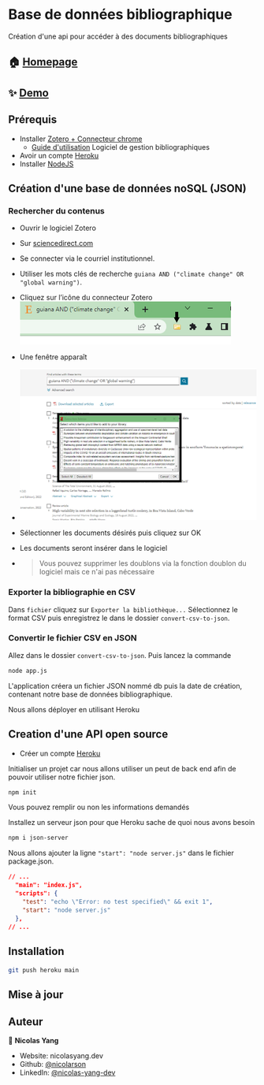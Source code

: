 # Base de données bibliographique

Création d'une api pour accéder à des documents bibliographiques

## 🏠 [Homepage](https://solamazon.com/data-base)

## ✨ [Demo](https://nicolarson.github.io/periclim/)

## Prérequis

- Installer [Zotero + Connecteur chrome](https://www.zotero.org/download/)
  - [Guide d'utilisation](https://www.zotero.org/support/quick_start_guide)
  Logiciel de gestion bibliographiques
- Avoir un compte [Heroku](https://www.heroku.com/)
- Installer [NodeJS](https://nodejs.org/fr/)
<!-- - NPM -->

## Création d'une base de données noSQL (JSON)

### Rechercher du contenus

- Ouvrir le logiciel Zotero
- Sur [sciencedirect.com](https://www.sciencedirect.com/)
- Se connecter via le courriel institutionnel.
- Utiliser les mots clés de recherche `guiana AND ("climate change" OR "global warning")`.
- Cliquez sur l’icône du connecteur Zotero
![Zotero connector icon](img/zotero-connector.png)

- Une fenêtre apparaît
- ![Fenêtre Zotero](img/zotero-connector-window.png)
- Sélectionner les documents désirés puis cliquez sur OK
- Les documents seront insérer dans le logiciel
- > Vous pouvez supprimer les doublons via la fonction doublon du logiciel mais ce n'ai pas nécessaire

### Exporter la bibliographie en CSV

Dans `fichier` cliquez sur `Exporter la bibliothèque...`
Sélectionnez le format CSV puis enregistrez le dans le dossier `convert-csv-to-json`.

### Convertir le fichier CSV en JSON

Allez dans le dossier `convert-csv-to-json`.
Puis lancez la commande

```bash
node app.js 
```

L'application créera un fichier JSON nommé db puis la date de création, contenant notre base de données bibliographique.

Nous allons déployer en utilisant Heroku

## Creation d'une API open source

- Créer un compte [Heroku](https://www.heroku.com/)

Initialiser un projet car nous allons utiliser un peut de back end afin de pouvoir utiliser notre fichier json.

```bash
npm init
```

Vous pouvez remplir ou non les informations demandés

Installez un serveur json pour que Heroku sache de quoi nous avons besoin

```bash
npm i json-server
```

Nous allons ajouter la ligne `"start": "node server.js"` dans le fichier package.json.

```json
// ...
  "main": "index.js",
  "scripts": {
    "test": "echo \"Error: no test specified\" && exit 1",
    "start": "node server.js"
  },
// ...
```

## Installation

```sh
git push heroku main
```

## Mise à jour

## Auteur

👤 **Nicolas Yang**

- Website: nicolasyang.dev
- Github: [@nicolarson](https://github.com/nicolarson)
- LinkedIn: [@nicolas-yang-dev](https://linkedin.com/in/nicolas-yang-dev)
